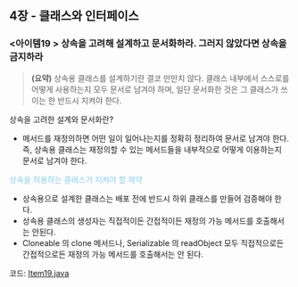 ## 4장 - 클래스와 인터페이스

### <아이템19 > 상속을 고려해 설계하고 문서화하라. 그러지 않았다면 상속을 금지하라

> **(요약)** 상속용 클래스를 설계하기란 결코 만만치 않다. 클래스 내부에서 스스로를 어떻게 사용하는지 모두 문서로 남겨야 하며, 일단 문서화한 것은 그 클래스가 쓰이는 한 반드시 지켜야 한다.

상속을 고려한 설계와 문서화란?

- 메서드를 재정의하면 어떤 일이 일어나는지를 정확히 정리하여 문서로 남겨야 한다.  
  즉, 상속용 클래스는 재정의할 수 있는 메서드들을 내부적으로 어떻게 이용하는지 문서로 남겨야 한다.

<span style="color:skyblue">상속을 허용하는 클래스가 지켜야 할 제약</span>

- 상속용으로 설계한 클래스는 배포 전에 반드시 하위 클래스를 만들어 검증해야 한다.
- 상속용 클래스의 생성자는 직접적이든 간접적이든 재정의 가능 메서드를 호출해서는 안된다.
- Cloneable 의 clone 메서드나, Serializable 의 readObject 모두 직접적으로든 간접적으로든 재정의 가능 메서드를 호출해서는 안 된다. 

코드: [Item19.java](https://github.com/ziippy/EffectiveJava/blob/master/src/chapter4/item19/Item19.java)
